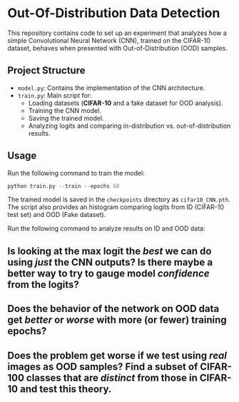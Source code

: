 # Out-Of-Distribution Data Detection

This repository contains code to set up an experiment that analyzes how a simple Convolutional Neural Network (CNN), trained on the CIFAR-10 dataset, behaves when presented with Out-of-Distribution (OOD) samples.

## Project Structure

- `model.py`: Contains the implementation of the CNN architecture.
- `train.py`: Main script for:
  - Loading datasets (**CIFAR-10** and a fake dataset for OOD analysis).
  - Training the CNN model.
  - Saving the trained model.
  - Analyzing logits and comparing in-distribution vs. out-of-distribution results.

## Usage
Run the following command to train the model:

```python
python train.py --train --epochs 50
```
The trained model is saved in the `checkpoints` directory as `cifar10_CNN.pth`.
The script also provides an histogram comparing logits from ID (CIFAR-10 test set) and OOD (Fake dataset).

Run the following command to analyze results on ID and OOD data:

## Is looking at the max logit the *best* we can do using *just* the CNN outputs? Is there maybe a better way to try to gauge model *confidence* from the logits?


## Does the behavior of the network on OOD data get *better* or *worse* with more (or fewer) training epochs? 


## Does the problem get worse if we test using *real* images as OOD samples? Find a subset of CIFAR-100 classes that are *distinct* from those in CIFAR-10 and test this theory.



